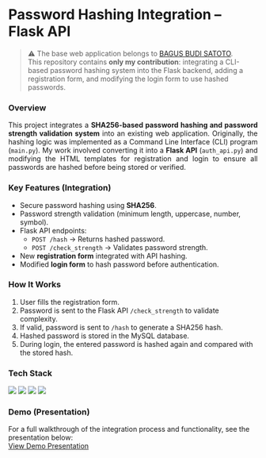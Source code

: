 # Password Hashing Integration – Flask API

> ⚠️ The base web application belongs to [BAGUS BUDI SATOTO](https://github.com/bagussatoto/Aplikasi-Pembayaran-SPP-Berbasis-Website).  
> This repository contains **only my contribution**: integrating a CLI-based password hashing system into the Flask backend, adding a registration form, and modifying the login form to use hashed passwords.

### Overview
<p align="justify">
  This project integrates a <b>SHA256-based password hashing and password strength validation system</b> into an existing web application.
  Originally, the hashing logic was implemented as a Command Line Interface (CLI) program (<code>main.py</code>).
  My work involved converting it into a <b>Flask API</b> (<code>auth_api.py</code>) and modifying the HTML templates for registration and login to ensure all passwords are hashed before being stored or verified.
</p>

### Key Features (Integration)
- Secure password hashing using **SHA256**.
- Password strength validation (minimum length, uppercase, number, symbol).
- Flask API endpoints:
  - `POST /hash` → Returns hashed password.
  - `POST /check_strength` → Validates password strength.
- New **registration form** integrated with API hashing.
- Modified **login form** to hash password before authentication.

### How It Works
1. User fills the registration form.
2. Password is sent to the Flask API `/check_strength` to validate complexity.
3. If valid, password is sent to `/hash` to generate a SHA256 hash.
4. Hashed password is stored in the MySQL database.
5. During login, the entered password is hashed again and compared with the stored hash.

### Tech Stack
<p>
  <img src="https://img.shields.io/badge/Python-3776AB?style=for-the-badge&logo=python&logoColor=white" />
  <img src="https://img.shields.io/badge/Flask-000000?style=for-the-badge&logo=flask&logoColor=white" />
  <img src="https://img.shields.io/badge/SHA256-4CAF50?style=for-the-badge" />
  <img src="https://img.shields.io/badge/HTML5-E34F26?style=for-the-badge&logo=html5&logoColor=white" />
</p>

### Demo (Presentation)
For a full walkthrough of the integration process and functionality, see the presentation below:  
[View Demo Presentation](https://drive.google.com/file/d/1ilMdENIIHl9P3nmQdqmjUhZ9ZM81y4KA/view?usp=drive_link)
